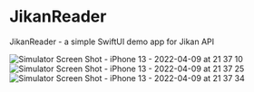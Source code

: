# JikanReader
JikanReader - a simple SwiftUI demo app for Jikan API

![Simulator Screen Shot - iPhone 13 - 2022-04-09 at 21 37 10](https://user-images.githubusercontent.com/41050891/162576506-acf3ca71-a2e0-47a5-a043-9c3b7436c61f.png)
![Simulator Screen Shot - iPhone 13 - 2022-04-09 at 21 37 25](https://user-images.githubusercontent.com/41050891/162576532-391e0f96-79a8-4dc1-8292-ec2c968162b7.png)
![Simulator Screen Shot - iPhone 13 - 2022-04-09 at 21 37 34](https://user-images.githubusercontent.com/41050891/162576537-fac6cb38-91cb-44d7-b634-03769efe34aa.png)
